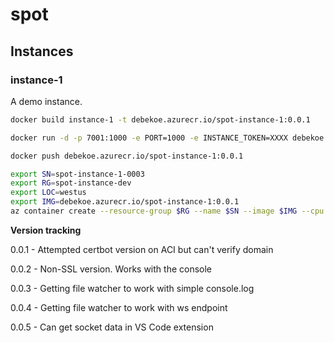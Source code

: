 # spot

## Instances

### instance-1

A demo instance.

```bash
docker build instance-1 -t debekoe.azurecr.io/spot-instance-1:0.0.1

docker run -d -p 7001:1000 -e PORT=1000 -e INSTANCE_TOKEN=XXXX debekoe.azurecr.io/spot-instance-1:0.0.1

docker push debekoe.azurecr.io/spot-instance-1:0.0.1
```


```bash
export SN=spot-instance-1-0003
export RG=spot-instance-dev
export LOC=westus
export IMG=debekoe.azurecr.io/spot-instance-1:0.0.1
az container create --resource-group $RG --name $SN --image $IMG --cpu 1 --memory 1 --registry-password $RPASS --ip-address public --ports 80 443 --dns-name-label $SN -e PORT=80 INSTANCE_TOKEN=debekoe C_EMAIL=derek@derekbekoe.com C_DOMAIN=$SN.$LOC.azurecontainer.io -l $LOC
```

**Version tracking**

0.0.1 - Attempted certbot version on ACI but can't verify domain

0.0.2 - Non-SSL version. Works with the console

0.0.3 - Getting file watcher to work with simple console.log

0.0.4 - Getting file watcher to work with ws endpoint

0.0.5 - Can get socket data in VS Code extension
